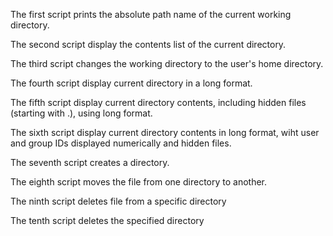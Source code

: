 The first script prints the absolute path name of the current working directory.

The second script display the contents list of the current directory.

The third script changes the working directory to the user's home directory.

The fourth script display current directory in a long format.

The fifth script display current directory contents, including hidden files (starting with .), using long format.

The sixth script display current directory contents in long format, wiht user and group IDs displayed numerically and hidden files.

The seventh script creates a directory.

The eighth script moves the file from one directory to another.

The ninth script deletes file from a specific directory

The tenth script deletes the specified directory

 
